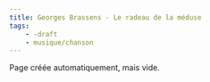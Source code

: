 ```yaml
---
title: Georges Brassens - Le radeau de la méduse
tags:
    - -draft
    - musique/chanson
---
```


Page créée automatiquement, mais vide.
